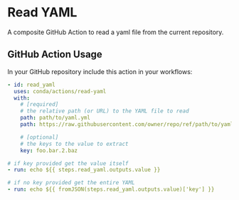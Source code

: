 # Read YAML

A composite GitHub Action to read a yaml file from the current repository.

## GitHub Action Usage

In your GitHub repository include this action in your workflows:

```yaml
- id: read_yaml
  uses: conda/actions/read-yaml
  with:
    # [required]
    # the relative path (or URL) to the YAML file to read
    path: path/to/yaml.yml
    path: https://raw.githubusercontent.com/owner/repo/ref/path/to/yaml.yml

    # [optional]
    # the keys to the value to extract
    key: foo.bar.2.baz

# if key provided get the value itself
- run: echo ${{ steps.read_yaml.outputs.value }}

# if no key provided get the entire YAML
- run: echo ${{ fromJSON(steps.read_yaml.outputs.value)['key'] }}
```
